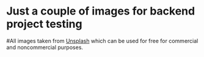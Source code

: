 # Just a couple of images for backend project testing
#All images taken from <a href="https://unsplash.com/">Unsplash</a> which can be used for free for commercial and noncommercial purposes.
